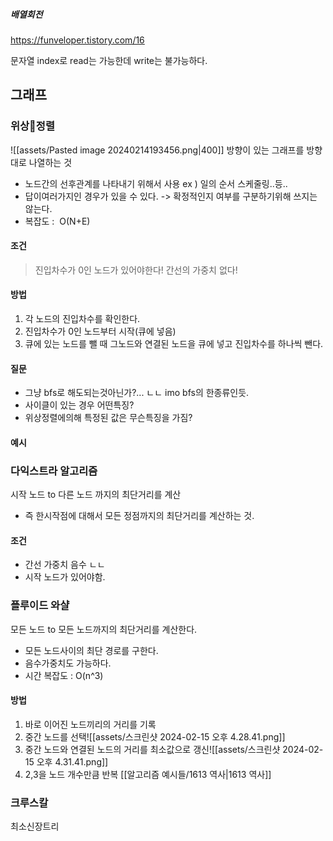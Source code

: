 ##### 배열회전
https://funveloper.tistory.com/16

문자열 index로 read는 가능한데 write는 불가능하다.
## 그래프
### 위상정렬
![[assets/Pasted image 20240214193456.png|400]]
방향이 있는 그래프를 방향대로 나열하는 것
- 노드간의 선후관계를 나타내기 위해서 사용
	  ex ) 일의 순서 스케줄링..등..	  
- 답이여러가지인 경우가 있을 수 있다. -> 확정적인지 여부를 구분하기위해 쓰지는 않는다.
- 복잡도 :  O(N+E)
#### 조건
> 진입차수가 0인 노드가 있어야한다!
> 간선의 가중치 없다!
#### 방법
1. 각 노드의 진입차수를 확인한다.
2. 진입차수가 0인 노드부터 시작(큐에 넣음)
3. 큐에 있는 노드를 뺄 때 그노드와 연결된 노드을 큐에 넣고 진입차수를 하나씩 뺀다. 

#### 질문
- 그냥 bfs로 해도되는것아닌가?... ㄴㄴ imo bfs의 한종류인듯.
- 사이클이 있는 경우 어떤특징?
- 위상정렬에의해 특정된 값은 무슨특징을 가짐?


#### 예시


### 다익스트라 알고리즘
시작 노드 to 다른 노드 까지의 최단거리를 계산
- 즉 한시작점에 대해서 모든 정점까지의 최단거리를 계산하는 것.
#### 조건 
- 간선 가중치 음수 ㄴㄴ
- 시작 노드가 있어야함.

### 플루이드 와샬
모든 노드 to 모든 노드까지의 최단거리를 계산한다.
- 모든 노드사이의 최단 경로를 구한다.
- 음수가중치도 가능하다.
- 시간 복잡도 : O(n^3)

#### 방법
1. 바로 이어진 노드끼리의 거리를 기록
2. 중간 노드를 선택![[assets/스크린샷 2024-02-15 오후 4.28.41.png]]
3. 중간 노드와 연결된 노드의 거리를 최소값으로 갱신![[assets/스크린샷 2024-02-15 오후 4.31.41.png]]
4. 2,3을 노드 개수만큼 반복
[[알고리즘 예시들/1613 역사|1613 역사]]

### 크루스칼 
최소신장트리